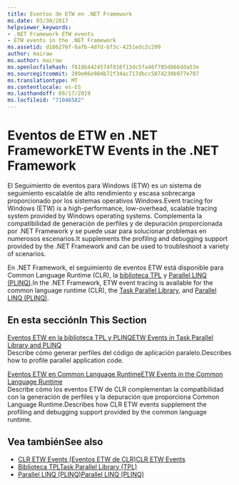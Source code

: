 ```yaml
---
title: Eventos de ETW en .NET Framework
ms.date: 03/30/2017
helpviewer_keywords:
- .NET Framework ETW events
- ETW events in the .NET Framework
ms.assetid: d186276f-6afb-4dfd-bf3c-4251edc2c299
author: mairaw
ms.author: mairaw
ms.openlocfilehash: f810b4424574f016f13dc5fa46f785d866dda53e
ms.sourcegitcommit: 289e06e904b72f34ac717dbcc5074239b977e707
ms.translationtype: MT
ms.contentlocale: es-ES
ms.lasthandoff: 09/17/2019
ms.locfileid: "71046582"
---
```

# <a name="etw-events-in-the-net-framework"></a><span data-ttu-id="01db6-102">Eventos de ETW en .NET Framework</span><span class="sxs-lookup"><span data-stu-id="01db6-102">ETW Events in the .NET Framework</span></span>
<span data-ttu-id="01db6-103">El Seguimiento de eventos para Windows (ETW) es un sistema de seguimiento escalable de alto rendimiento y escasa sobrecarga proporcionado por los sistemas operativos Windows.</span><span class="sxs-lookup"><span data-stu-id="01db6-103">Event tracing for Windows (ETW) is a high-performance, low-overhead, scalable tracing system provided by Windows operating systems.</span></span> <span data-ttu-id="01db6-104">Complementa la compatibilidad de generación de perfiles y de depuración proporcionada por .NET Framework y se puede usar para solucionar problemas en numerosos escenarios.</span><span class="sxs-lookup"><span data-stu-id="01db6-104">It supplements the profiling and debugging support provided by the .NET Framework and can be used to troubleshoot a variety of scenarios.</span></span>  
  
 <span data-ttu-id="01db6-105">En .NET Framework, el seguimiento de eventos ETW está disponible para Common Language Runtime (CLR), la [biblioteca TPL](../../standard/parallel-programming/task-parallel-library-tpl.md) y [Parallel LINQ (PLINQ)](../../standard/parallel-programming/parallel-linq-plinq.md).</span><span class="sxs-lookup"><span data-stu-id="01db6-105">In the .NET Framework, ETW event tracing is available for the common language runtime (CLR), the [Task Parallel Library](../../standard/parallel-programming/task-parallel-library-tpl.md), and [Parallel LINQ (PLINQ)](../../standard/parallel-programming/parallel-linq-plinq.md).</span></span>  
  
## <a name="in-this-section"></a><span data-ttu-id="01db6-106">En esta sección</span><span class="sxs-lookup"><span data-stu-id="01db6-106">In This Section</span></span>  
 [<span data-ttu-id="01db6-107">Eventos ETW en la biblioteca TPL y PLINQ</span><span class="sxs-lookup"><span data-stu-id="01db6-107">ETW Events in Task Parallel Library and PLINQ</span></span>](etw-events-in-task-parallel-library-and-plinq.md)  
 <span data-ttu-id="01db6-108">Describe cómo generar perfiles del código de aplicación paralelo.</span><span class="sxs-lookup"><span data-stu-id="01db6-108">Describes how to profile parallel application code.</span></span>  
  
 [<span data-ttu-id="01db6-109">Eventos ETW en Common Language Runtime</span><span class="sxs-lookup"><span data-stu-id="01db6-109">ETW Events in the Common Language Runtime</span></span>](etw-events-in-the-common-language-runtime.md)  
 <span data-ttu-id="01db6-110">Describe cómo los eventos ETW de CLR complementan la compatibilidad con la generación de perfiles y la depuración que proporciona Common Language Runtime.</span><span class="sxs-lookup"><span data-stu-id="01db6-110">Describes how CLR ETW events supplement the profiling and debugging support provided by the common language runtime.</span></span>  
  
## <a name="see-also"></a><span data-ttu-id="01db6-111">Vea también</span><span class="sxs-lookup"><span data-stu-id="01db6-111">See also</span></span>

- [<span data-ttu-id="01db6-112">CLR ETW Events (Eventos ETW de CLR)</span><span class="sxs-lookup"><span data-stu-id="01db6-112">CLR ETW Events</span></span>](clr-etw-events.md)
- [<span data-ttu-id="01db6-113">Biblioteca TPL</span><span class="sxs-lookup"><span data-stu-id="01db6-113">Task Parallel Library (TPL)</span></span>](../../standard/parallel-programming/task-parallel-library-tpl.md)
- [<span data-ttu-id="01db6-114">Parallel LINQ (PLINQ)</span><span class="sxs-lookup"><span data-stu-id="01db6-114">Parallel LINQ (PLINQ)</span></span>](../../standard/parallel-programming/parallel-linq-plinq.md)
